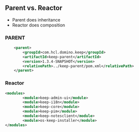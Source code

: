 ## Parent vs. Reactor

- Parent does inheritance
- Reactor does composition

### PARENT

```xml
	<parent>
		<groupId>com.hcl.domino.keep</groupId>
		<artifactId>keep-parent</artifactId>
		<version>1.3.4-SNAPSHOT</version>
		<relativePath>../keep-parent/pom.xml</relativePath>
	</parent>
```

### Reactor

```xml
<modules>
		<module>keep-admin-ui</module>
		<module>keep-i18n</module>
		<module>keep-core</module>
		<module>keep-pim</module>
		<module>keep-notesclient</module>
		<module>os-keep-installer</module>
</modules>
```
